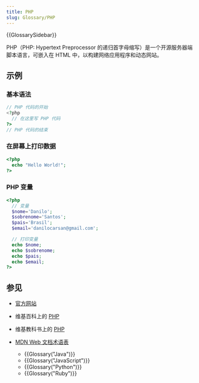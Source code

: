 ```yaml
---
title: PHP
slug: Glossary/PHP
---
```


{{GlossarySidebar}}

PHP（PHP: Hypertext Preprocessor 的递归首字母缩写）是一个开源服务器端脚本语言，可嵌入在 HTML 中，以构建网络应用程序和动态网站。

## 示例

### 基本语法

```php
// PHP 代码的开始
<?php
  // 在这里写 PHP 代码
?>
// PHP 代码的结束
```

### 在屏幕上打印数据

```php
<?php
  echo "Hello World!";
?>
```

### PHP 变量

```php
<?php
  // 变量
  $nome='Danilo';
  $sobrenome='Santos';
  $pais='Brasil';
  $email='danilocarsan@gmail.com';

  // 打印变量
  echo $nome;
  echo $sobrenome;
  echo $pais;
  echo $email;
?>
```

## 参见

- [官方网站](https://www.php.net/)
- 维基百科上的 [PHP](https://zh.wikipedia.org/wiki/PHP)
- 维基教科书上的 [PHP](https://zh.wikibooks.org/wiki/PHP)
- [MDN Web 文档术语表](/zh-CN/docs/Glossary)

  - {{Glossary("Java")}}
  - {{Glossary("JavaScript")}}
  - {{Glossary("Python")}}
  - {{Glossary("Ruby")}}
